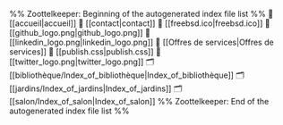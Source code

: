 %% Zoottelkeeper: Beginning of the autogenerated index file list  %%
📄 [[accueil|accueil]]
📄 [[contact|contact]]
📄 [[freebsd.ico|freebsd.ico]]
📄 [[github_logo.png|github_logo.png]]
📄 [[linkedin_logo.png|linkedin_logo.png]]
📄 [[Offres de services|Offres de services]]
📄 [[publish.css|publish.css]]
📄 [[twitter_logo.png|twitter_logo.png]]
🗂️ [[bibliothèque/Index_of_bibliothèque|Index_of_bibliothèque]]
🗂️ [[jardins/Index_of_jardins|Index_of_jardins]]
🗂️ [[salon/Index_of_salon|Index_of_salon]]
%% Zoottelkeeper: End of the autogenerated index file list  %%
